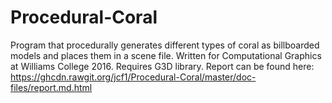 # Procedural-Coral

Program that procedurally generates different types of coral as billboarded models and places them in a scene file. Written for Computational Graphics at Williams College 2016.
Requires G3D library. 
Report can be found here:  https://ghcdn.rawgit.org/jcf1/Procedural-Coral/master/doc-files/report.md.html
